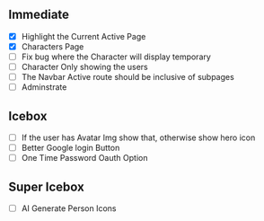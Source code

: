 ## Immediate

- [x] Highlight the Current Active Page
- [x] Characters Page
- [ ] Fix bug where the Character will display temporary
- [ ] Character Only showing the users
- [ ] The Navbar Active route should be inclusive of subpages
- [ ] Adminstrate

## Icebox

- [ ] If the user has Avatar Img show that, otherwise show hero icon
- [ ] Better Google login Button
- [ ] One Time Password Oauth Option

## Super Icebox

- [ ] AI Generate Person Icons